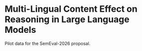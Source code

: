 # Multi-Lingual Content Effect on Reasoning in Large Language Models

Pilot data for the SemEval-2026 proposal. 
